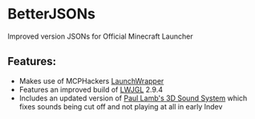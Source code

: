# BetterJSONs
Improved version JSONs for Official Minecraft Launcher

## Features:

- Makes use of MCPHackers [LaunchWrapper](https://github.com/MCPHackers/LaunchWrapper)
- Features an improved build of [LWJGL](https://github.com/lwjgl/LWJGL) 2.9.4
- Includes an updated version of [Paul Lamb's 3D Sound System](http://www.paulscode.com/forum/index.php?topic=4.0) which fixes sounds being cut off and not playing at all in early Indev